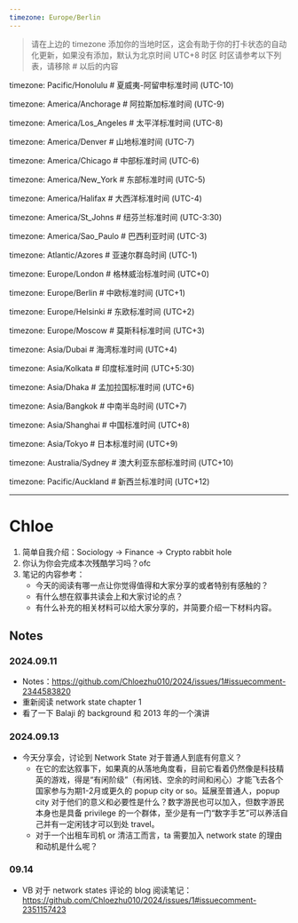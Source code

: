 ```yaml
---
timezone: Europe/Berlin
---
```


> 请在上边的 timezone 添加你的当地时区，这会有助于你的打卡状态的自动化更新，如果没有添加，默认为北京时间 UTC+8 时区
> 时区请参考以下列表，请移除 # 以后的内容

timezone: Pacific/Honolulu # 夏威夷-阿留申标准时间 (UTC-10)

timezone: America/Anchorage # 阿拉斯加标准时间 (UTC-9)

timezone: America/Los_Angeles # 太平洋标准时间 (UTC-8)

timezone: America/Denver # 山地标准时间 (UTC-7)

timezone: America/Chicago # 中部标准时间 (UTC-6)

timezone: America/New_York # 东部标准时间 (UTC-5)

timezone: America/Halifax # 大西洋标准时间 (UTC-4)

timezone: America/St_Johns # 纽芬兰标准时间 (UTC-3:30)

timezone: America/Sao_Paulo # 巴西利亚时间 (UTC-3)

timezone: Atlantic/Azores # 亚速尔群岛时间 (UTC-1)

timezone: Europe/London # 格林威治标准时间 (UTC+0)

timezone: Europe/Berlin # 中欧标准时间 (UTC+1)

timezone: Europe/Helsinki # 东欧标准时间 (UTC+2)

timezone: Europe/Moscow # 莫斯科标准时间 (UTC+3)

timezone: Asia/Dubai # 海湾标准时间 (UTC+4)

timezone: Asia/Kolkata # 印度标准时间 (UTC+5:30)

timezone: Asia/Dhaka # 孟加拉国标准时间 (UTC+6)

timezone: Asia/Bangkok # 中南半岛时间 (UTC+7)

timezone: Asia/Shanghai # 中国标准时间 (UTC+8)

timezone: Asia/Tokyo # 日本标准时间 (UTC+9)

timezone: Australia/Sydney # 澳大利亚东部标准时间 (UTC+10)

timezone: Pacific/Auckland # 新西兰标准时间 (UTC+12)

---

# Chloe

1. 简单自我介绍：Sociology -> Finance -> Crypto rabbit hole
2. 你认为你会完成本次残酷学习吗？ofc
3. 笔记的内容参考：
   - 今天的阅读有哪一点让你觉得值得和大家分享的或者特别有感触的？
   - 有什么想在叙事共读会上和大家讨论的点？
   - 有什么补充的相关材料可以给大家分享的，并简要介绍一下材料内容。

## Notes

<!-- Content_START -->

### 2024.09.11

- Notes：https://github.com/Chloezhu010/2024/issues/1#issuecomment-2344583820
- 重新阅读 network state chapter 1
- 看了一下 Balaji 的 background 和 2013 年的一个演讲

### 2024.09.13
- 今天分享会，讨论到 Network State 对于普通人到底有何意义？
   - 在它的宏达叙事下，如果真的从落地角度看，目前它看着仍然像是科技精英的游戏，得是“有闲阶级”（有闲钱、空余的时间和闲心）才能飞去各个国家参与为期1-2月或更久的 popup city or so。延展至普通人，popup city 对于他们的意义和必要性是什么？数字游民也可以加入，但数字游民本身也是具备 privilege 的一个群体，至少是有一门“数字手艺”可以养活自己并有一定闲钱才可以到处 travel。
   - 对于一个出租车司机 or 清洁工而言，ta 需要加入 network state 的理由和动机是什么呢？

### 09.14
- VB 对于 network states 评论的 blog 阅读笔记：https://github.com/Chloezhu010/2024/issues/1#issuecomment-2351157423

<!-- Content_END -->
